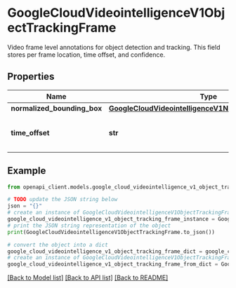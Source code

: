 # GoogleCloudVideointelligenceV1ObjectTrackingFrame

Video frame level annotations for object detection and tracking. This field stores per frame location, time offset, and confidence.

## Properties

Name | Type | Description | Notes
------------ | ------------- | ------------- | -------------
**normalized_bounding_box** | [**GoogleCloudVideointelligenceV1NormalizedBoundingBox**](GoogleCloudVideointelligenceV1NormalizedBoundingBox.md) |  | [optional] 
**time_offset** | **str** | The timestamp of the frame in microseconds. | [optional] 

## Example

```python
from openapi_client.models.google_cloud_videointelligence_v1_object_tracking_frame import GoogleCloudVideointelligenceV1ObjectTrackingFrame

# TODO update the JSON string below
json = "{}"
# create an instance of GoogleCloudVideointelligenceV1ObjectTrackingFrame from a JSON string
google_cloud_videointelligence_v1_object_tracking_frame_instance = GoogleCloudVideointelligenceV1ObjectTrackingFrame.from_json(json)
# print the JSON string representation of the object
print(GoogleCloudVideointelligenceV1ObjectTrackingFrame.to_json())

# convert the object into a dict
google_cloud_videointelligence_v1_object_tracking_frame_dict = google_cloud_videointelligence_v1_object_tracking_frame_instance.to_dict()
# create an instance of GoogleCloudVideointelligenceV1ObjectTrackingFrame from a dict
google_cloud_videointelligence_v1_object_tracking_frame_from_dict = GoogleCloudVideointelligenceV1ObjectTrackingFrame.from_dict(google_cloud_videointelligence_v1_object_tracking_frame_dict)
```
[[Back to Model list]](../README.md#documentation-for-models) [[Back to API list]](../README.md#documentation-for-api-endpoints) [[Back to README]](../README.md)



